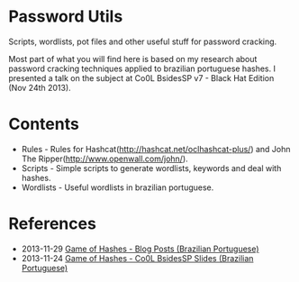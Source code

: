 Password Utils
===============

Scripts, wordlists, pot files and other useful stuff for password cracking.

Most part of what you will find here is based on my research about password
cracking techniques applied to brazilian portuguese hashes. I presented a
talk on the subject at Co0L BsidesSP v7 - Black Hat Edition (Nov 24th 2013).


Contents
========

* Rules - Rules for Hashcat(http://hashcat.net/oclhashcat-plus/) and John The Ripper(http://www.openwall.com/john/).
* Scripts - Simple scripts to generate wordlists, keywords and deal with hashes.
* Wordlists - Useful wordlists in brazilian portuguese.



References
==========

* 2013-11-29 [Game of Hashes - Blog Posts (Brazilian Portuguese)](http://codalabs.net/gameofhashes)
* 2013-11-24 [Game of Hashes - Co0L BsidesSP Slides (Brazilian Portuguese)](https://speakerdeck.com/0xc0da/game-of-hashes-quebrando-passando-e-libertando-senha)
